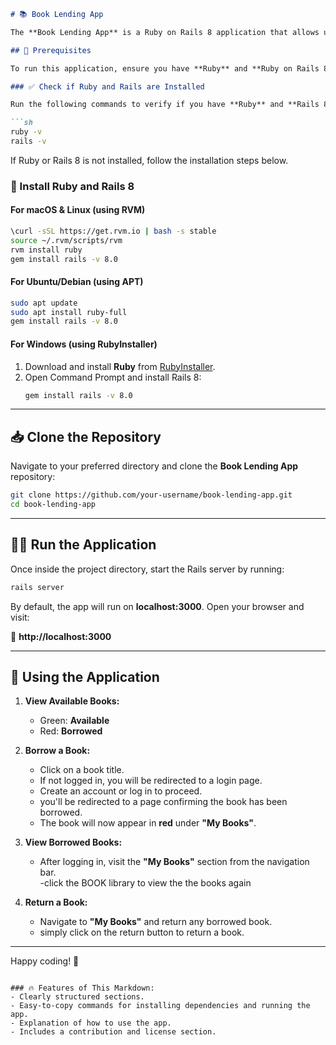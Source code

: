 ```markdown
# 📚 Book Lending App

The **Book Lending App** is a Ruby on Rails 8 application that allows users to browse available books, borrow them, and return them. Books that are available are shown in **green**, while borrowed books appear in **red**. Users must create an account to borrow books.

## 🚀 Prerequisites

To run this application, ensure you have **Ruby** and **Ruby on Rails 8** installed on your system.  

### ✅ Check if Ruby and Rails are Installed

Run the following commands to verify if you have **Ruby** and **Rails 8**:

```sh
ruby -v
rails -v
```

If Ruby or Rails 8 is not installed, follow the installation steps below.

### 🔧 Install Ruby and Rails 8

#### **For macOS & Linux (using RVM)**
```sh
\curl -sSL https://get.rvm.io | bash -s stable
source ~/.rvm/scripts/rvm
rvm install ruby
gem install rails -v 8.0
```

#### **For Ubuntu/Debian (using APT)**
```sh
sudo apt update
sudo apt install ruby-full
gem install rails -v 8.0
```

#### **For Windows (using RubyInstaller)**
1. Download and install **Ruby** from [RubyInstaller](https://rubyinstaller.org/).
2. Open Command Prompt and install Rails 8:
   ```sh
   gem install rails -v 8.0
   ```

---

## 📥 Clone the Repository

Navigate to your preferred directory and clone the **Book Lending App** repository:

```sh
git clone https://github.com/your-username/book-lending-app.git
cd book-lending-app
```

---

## 🏃‍♂️ Run the Application

Once inside the project directory, start the Rails server by running:

```sh
rails server
```

By default, the app will run on **localhost:3000**. Open your browser and visit:

🔗 **http://localhost:3000**

---

## 📖 Using the Application

1. **View Available Books:**  
   - Green: **Available**  
   - Red: **Borrowed**  

2. **Borrow a Book:**  
   - Click on a book title.  
   - If not logged in, you will be redirected to a login page.  
   - Create an account or log in to proceed. 
   - you'll be redirected to a page confirming the book has been borrowed.
   - The book will now appear in **red** under **"My Books"**. 

3. **View Borrowed Books:**  
   - After logging in, visit the **"My Books"** section from the navigation bar.  
   -click the BOOK library to view the the books again

4. **Return a Book:**  
   - Navigate to **"My Books"** and return any borrowed book.  
   - simply click on the return button to return a book.
   

---



Happy coding! 🎉
```

### 🔥 Features of This Markdown:
- Clearly structured sections.
- Easy-to-copy commands for installing dependencies and running the app.
- Explanation of how to use the app.
- Includes a contribution and license section.
